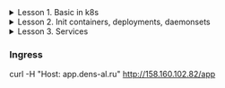 <details>
  <summary>Lesson 1. Basic in k8s</summary>

### Pods

```shell
kubectl apply -f 01-pods/01_pod_nginx.yaml
```

- посмотреть все поды

```shell
kubectl get pods
```

- посмотреть подробнее про все поды в том числе IP-адреса

```shell
kubectl get pods -o wide
```

- IP адреса меняются после перезапуска пода

```shell
kubectl delete -f 01-pods/01_pod_nginx.yaml
kubectl apply -f 01-pods/01_pod_nginx.yaml
sleep 5
kubectl get pods -o wide
```

- запуск пода императивно

```shell
kubectl run my-curl-pod --image=curlimages/curl -it --rm -- sh 
```

### Labels

- просмотр подов с метками

```shell
kubectl get pods --show-labels
```

- добавление метки

```shell
kubectl label pods pod-nginx rock=metallica
kubectl get pods --show-labels
```

- не все знаки можно использовать в метках

```shell
kubectl label pods pod-nginx rock=ac/dc
kubectl label pods pod-nginx rock=pink floyd
```

- ключ должен быть уникальный

```shell
kubectl label pods pod-nginx rock=slayer
kubectl label pods pod-nginx alternative=korn
```

```shell
kubectl get pods --show-labels
kubectl get pods -L alternative,rock
```

- фильтрация по метке

```shell
kubectl get pods -l alternative=korn
kubectl get pods -l alternative!=korn
```

- фильтрация по набору

```shell
kubectl get pods -l alternative,rock
```

- можно метить ноды и использовать в NodeSelecor

```shell
kubectl get pods 
kubectl label nodes microk8s-01 gpu=true
kubectl get pods 
```

- удалить метку

```shell
kubectl label nodes microk8s-01 gpu-
```

- добавление аннотации

```shell
kubectl annotate pod pod-nginx created-by="denis"
kubectl describe pod pod-nginx
kubectl describe pod pod-nginx-node-selector
```

### Services and endpoints

```shell
kubectl apply -f 01-pods/02_pod_svc_nginx.yaml
```

```shell
kubectl get pods --show-labels
```

```shell
kubectl run my-curl-pod --image=curlimages/curl -it --rm -- sh 
curl svc-nginx2
```

```shell
kubectl get svc -o wide
```

```shell
kubectl get ep
```

```shell
kubectl describe svc svc-nginx2
```

```shell
kubectl apply -f 01-pods/03_pod_multitool.yaml 
```

```shell
kubectl exec pod-multitool -it -- bash
```

```shell
kubectl port-forward
```

</details>

<details>
  <summary>Lesson 2. Init containers, deployments, daemonsets</summary>

### Init Containers

- создадим namespace, в котором будем устанавливать ресурсы

```shell
kubectl create ns lesson2
```

- запустим просмотр состояния подов в интерактивном режиме (watch)

```shell
kubectl -n lesson2 get pod -w
```

- перейдем на другую консоль и запустим инит контейнера

```shell
kubectl apply -f 01-pods/11_pod_init.yaml
```

- после запуска можно посмотреть логи и увидеть как запускался инит контейнер

```shell
kubectl -n lesson2 describe pod pod-init
```

### Probes

```shell
kubectl apply -f 01-pods/12_pod_startup.yaml
```

```shell
kubectl apply -f 01-pods/13_pod_liveness.yaml
```

```shell
kubectl apply -f 01-pods/14_pod_readyness.yaml
```

- почему не запустился под? Потому что readinessProbe проверяет другой порт. Endpoints не появился, хотя сервис есть.

### Deployments

```shell
kubectl apply -f 02-deployments/11_dpl_svc_nginx.yaml
kubectl get pods -n lesson2
```

- названия подов состоят из имени деплоймента, имени репликисет и собственного хвоста

```shell
kubectl -n lesson2 get replicaset
```

- попробуем удалить один произвольный под из деплоймента и увидем, что деплоймент запустит НОВЫЙ под с другим именем.

```shell
kubectl -n lesson2 delete pod dpl-nginx-65848665bd-97v6r
kubectl get pods -n lesson2 -w
```

- демонсет

```shell
kubectl apply -f 03-daemonsets/11_dms.yaml
```

</details>


<details>
  <summary>Lesson 3. Services</summary>

### Cluster IP

- создадим namespace, в котором будем устанавливать ресурсы

```shell
kubectl create ns lesson3
```

- установим деплоймент с мултитулом и сервис. Портам можно давать имена в конфигурации, чтобы в дальнейшем обращаться по
  имени

```shell
kubectl apply -f 04-services/21_svc_clusterip_multitool.yaml
kubectl describe svc -n lesson3 svc-multitool-clusterip
```

создадим pod с curl и изучим адреса и доменные имена сервиса

```shell
kubectl run -n lesson3 my-curl-pod --image=curlimages/curl -it --rm -- sh 
curl svc-multitool-clusterip
curl svc-multitool-clusterip.lesson3.svc.cluster.local
nslookup svc-multitool-clusterip.lesson3.svc.cluster.local
```

- убедимся, что можно из **другого** неймспейса достучаться по днс-имени

```shell
kubectl run my-curl-pod --image=curlimages/curl -it --rm -- sh 
curl svc-multitool-clusterip
curl svc-multitool-clusterip.lesson3.svc.cluster.local
nslookup svc-multitool-clusterip.lesson3.svc.cluster.local
```

- рассмотрим сервис с несколькими портами и pod с несколькими контейнерами

```shell
kubectl apply -f 04-services/22_svc_multi_dpl_multitool.yaml
kubectl describe svc -n lesson3 svc-multitool-clusterip-multiport
kubectl get ep -n lesson3
```

- убедимся, что можно из достучаться через разные порты одного сервиса на разные контейнеры

```shell
kubectl run -n lesson3 my-curl-pod --image=curlimages/curl -it --rm -- sh 
curl svc-multitool-clusterip-multiport:1601
curl svc-multitool-clusterip-multiport:1602
curl -k https://svc-multitool-clusterip-multiport:1603
```

### NodePort

- применим манифест с сервисом типа NodePort

```shell
kubectl apply -f 04-services/23_svc_nodeport_multitool.yaml
kubectl get svc -n lesson3 -o wide
kubectl get ep -n lesson3
kubectl get nodes -o wide
```

- убедимся, что можно подключиться к **любой** ноде по порту 30080, даже если pod запущен на другой ноде

```shell
curl 158.160.117.28:30080
```

- при этом сервис по прежнему доступен внутри кластера

```shell
kubectl run -n lesson3 my-curl-pod --image=curlimages/curl -it --rm -- sh 
curl svc-multitool-nodeport
```

### LoadBalancer

- применяется в облаках, где есть балансировщик. (в microk8s можно поставить metallb)

```shell
kubectl apply -f 04-services/24_svc_lb_multitool.yaml 
kubectl get svc -n lesson3 -o wide
kubectl get ep -n lesson3
```

- создается сетевой балансировщик автоматически в клауде и можно постучаться на публичный адрес
- при этом под капотом создается сервис типа NodePort

```shell
kubectl describe svc -n lesson3 svc-multitool-lb | grep NodePort
```

## Headless и ExternalName
```shell
kubectl apply -f 04-services/25_svc_headless_external.yaml
kubectl get svc -n lesson3 -o wide
kubectl run -n lesson3 my-curl-pod --image=curlimages/curl -it --rm -- sh 
nslookup svc-external.lesson3.svc.cluster.local
nslookup svc-headless.lesson3.svc.cluster.local
```

</details>


### Ingress
curl -H "Host: app.dens-al.ru" http://158.160.102.82/app
